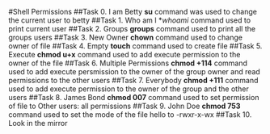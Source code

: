 #Shell Permissions
##Task 0. I am Betty
**su** command was used to change the current user to betty
##Task 1. Who am I
**whoami* command used to print current user
##Task 2. Groups
**groups** command used to print all the groups users
##Task 3. New Owner
**chown** command used to change owner of file
##Task 4. Empty
**touch** command used to create file
##Task 5. Execute
**chmod u+x** command used to add execute permission to the owner of the file
##Task 6. Multiple Permissions
**chmod +114** command used to add execute persmission to the owner of the group owner and read permissions to the other users
##Task 7. Everybody
**chmod +111** command used to add execute permission to the owner of the group and the other users
##Task 8. James Bond 
**chmod 007** command used to set permission of file to Other users: all permissions
##Task 9. John Doe
**chmod 753** command used to set the mode of the file hello to -rwxr-x-wx
##Task 10. Look in the mirror

